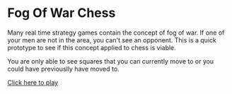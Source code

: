 # Fog Of War Chess
Many real time strategy games contain the concept of fog of war.  If one of your men are not in the area, you can't see an opponent.  This is a quick prototype to see if this concept applied to chess is viable.

You are only able to see squares that you can currently move to or you could have previouslly have moved to.

[Click here to play](http://www.jmdowns.com/fogofwar/index.html)

